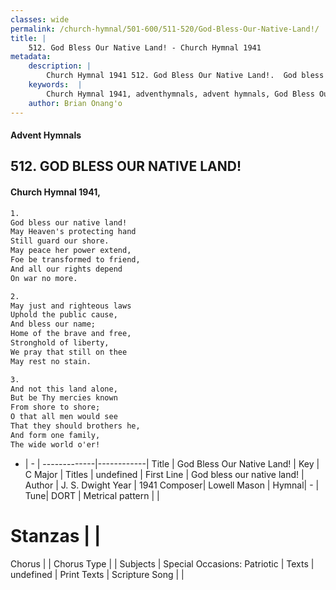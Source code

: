 ```yaml
---
classes: wide
permalink: /church-hymnal/501-600/511-520/God-Bless-Our-Native-Land!/
title: |
    512. God Bless Our Native Land! - Church Hymnal 1941
metadata:
    description: |
        Church Hymnal 1941 512. God Bless Our Native Land!.  God bless our native land!  May Heaven's protecting hand  Still guard our shore.  May peace her power extend,  Foe be transformed to friend,  And all our rights depend  On war no more. 
    keywords:  |
        Church Hymnal 1941, adventhymnals, advent hymnals, God Bless Our Native Land!, God bless our native land!. 
    author: Brian Onang'o
---
```


#### Advent Hymnals
## 512. GOD BLESS OUR NATIVE LAND!
####  Church Hymnal 1941,

```txt
1.
God bless our native land! 
May Heaven's protecting hand 
Still guard our shore. 
May peace her power extend, 
Foe be transformed to friend, 
And all our rights depend 
On war no more. 

2.
May just and righteous laws 
Uphold the public cause, 
And bless our name; 
Home of the brave and free, 
Stronghold of liberty, 
We pray that still on thee 
May rest no stain. 

3.
And not this land alone, 
But be Thy mercies known 
From shore to shore; 
O that all men would see 
That they should brothers he, 
And form one family, 
The wide world o'er!

```

- |   -  |
-------------|------------|
Title | God Bless Our Native Land! |
Key | C Major |
Titles | undefined |
First Line | God bless our native land! |
Author | J. S. Dwight
Year | 1941
Composer| Lowell Mason |
Hymnal|  - |
Tune| DORT |
Metrical pattern | |
# Stanzas |  |
Chorus |  |
Chorus Type |  |
Subjects | Special Occasions: Patriotic |
Texts | undefined |
Print Texts | 
Scripture Song |  |
    
